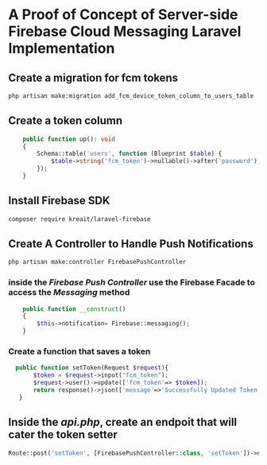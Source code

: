 # A Proof of Concept of Server-side Firebase Cloud Messaging Laravel Implementation

## Create a migration for fcm tokens

```bash
php artisan make:migration add_fcm_device_token_column_to_users_table --table=users
```

## Create a token column

```php
    public function up(): void
    {
        Schema::table('users', function (Blueprint $table) {
            $table->string('fcm_token')->nullable()->after('password'); //Add this column after password column
        });
    }
```

## Install Firebase SDK

```bash
composer require kreait/laravel-firebase
```

## Create A Controller to Handle Push Notifications

```bash
php artisan make:controller FirebasePushController
```

### inside the <i>Firebase Push Controller</i> use the Firebase Facade to access the <i>Messaging</i> method

```php
    public function __construct()
    {
        $this->notification= Firebase::messaging();
    }
```

### Create a function that saves a token

```php
  public function setToken(Request $request){
       $token = $request->input("fcm_token");
       $request->user()->update(['fcm_token'=> $token]);
       return response()->json(['message'=>'Successfully Updated Token']);
   }
```

## Inside the <i>api.php</i>, create an endpoit that will cater the token setter

```php
Route::post('setToken', [FirebasePushController::class, 'setToken'])->name('firebase.token');
```
